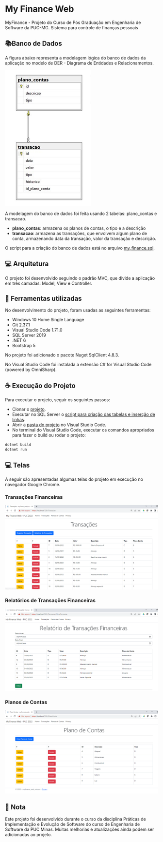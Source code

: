 ﻿# My Finance Web

MyFinance - Projeto do Curso de Pós Graduação em Engenharia de Software da PUC-MG. Sistema para controle de finanças pessoais

## 📚Banco de Dados

A figura abaixo representa a modelagem lógica do banco de dados da aplicação no modelo de DER - Diagrama de Entidades e Relacionamentos.

<img src="docs\DER.jpg" alt="diagram">

A modelagem do banco de dados foi feita usando 2 tabelas: plano_contas e transacao.
- **plano_contas**: armazena os planos de contas, o tipo e a descrição
- **transacao**: armazena as transações, que envolvem algum plano de conta, armazenando data da transação, valor da transação e descrição.

O script para a criação do banco de dados está no arquivo [my_finance.sql](docs/my_finance.sql).

## 💻 Arquitetura
O projeto foi desenvolvido seguindo o padrão MVC, que divide a aplicação em três camadas: Model, View e Controller.


## 💼 Ferramentas utilizadas
No desenvolvimento do projeto, foram usadas as seguintes ferramentas:

- Windows 10 Home Single Language
- Git 2.37.1
- Visual Studio Code 1.71.0
- SQL Server 2019
- .NET 6
- Bootstrap 5

No projeto foi adicionado o pacote Nuget SqlClient 4.8.3.

No Visual Studio Code foi instalada a extensão C# for Visual Studio Code (powered by OmniSharp).

## ☕ Execução do Projeto
Para executar o projeto, seguir os seguintes passos:

 - Clonar o [projeto](https://github.com/elmoliborio/myfinance-web-netcore.git).
- Executar no SQL Server o [script para criação das tabelas e inserção de linhas](docs/my_finance.sql).
- Abrir a [pasta do projeto](myfinance-web-netcore) no Visual Studio Code.
- No terminal do Visual Studio Code, executar os comandos apropriados para fazer o build ou rodar o projeto:

```
dotnet build
dotnet run
```

## 💻 Telas

A seguir são apresentadas algumas telas do projeto em execução no navegador Google Chrome.

### Transações Financeiras
<img src="docs/transacoes.PNG" alt="Tela de transacoes">

### Relatórios de Transações Financeiras
<img src="docs/relatorio_transacoes.PNG" alt="Tela de Relatório de transações financeiras">

### Planos de Contas
<img src="docs/plano_conta.PNG" alt="Tela de planos de conta">
<br>

## 📜 Nota

Este projeto foi desenvolvido durante o curso da disciplina Práticas de Implementação e Evolução de Software do curso de Engenharia de Software da PUC Minas. Muitas melhorias e atualizações ainda podem ser adicionadas ao projeto.
